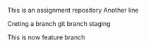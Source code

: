 This is an assignment repository
Another line

Creting a branch 
git branch staging

This is now feature branch 



